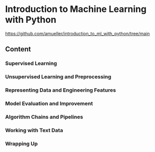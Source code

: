 # Introduction to Machine Learning with Python
https://github.com/amueller/introduction_to_ml_with_python/tree/main

## Content

### Supervised Learning  
### Unsupervised Learning and Preprocessing  
### Representing Data and Engineering Features  
### Model Evaluation and Improvement  
### Algorithm Chains and Pipelines  
### Working with Text Data  
### Wrapping Up  
